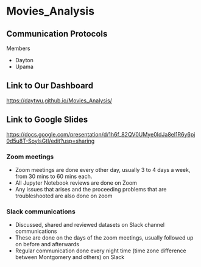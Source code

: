 # Movies_Analysis

## Communication Protocols
  
  Members
   - Dayton
   - Upama
   
## Link to Our Dashboard
https://daytwu.github.io/Movies_Analysis/

## Link to Google Slides
https://docs.google.com/presentation/d/1h6f_82QV0UMye0IdJa8el1R6y6pj0d5u8T-SoylsGtI/edit?usp=sharing

### Zoom meetings
- Zoom meetings are done every other day, usually 3 to 4 days a week, from 30 mins to 60 mins each.
- All Jupyter Notebook reviews are done on Zoom
- Any issues that arises and the proceeding problems that are troubleshooted are also done on zoom

### Slack communications
- Discussed, shared and reviewed datasets on Slack channel communications
- These are done on the days of the zoom meetings, usually followed up on before and afterwards
- Regular communication done every night time (time zone difference between Montgomery and others) on Slack
